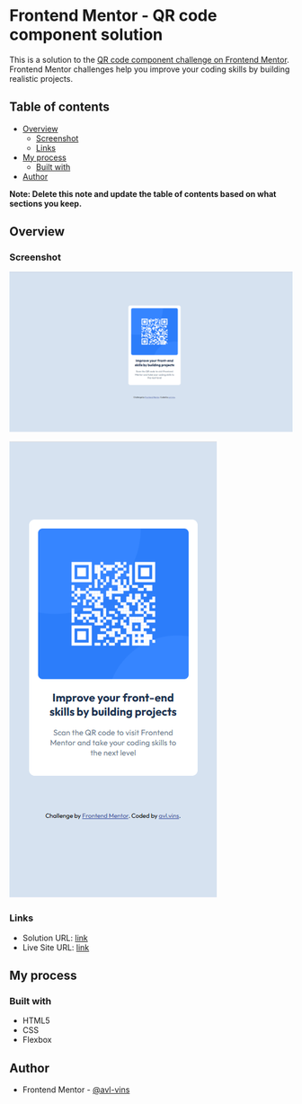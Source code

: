 # Frontend Mentor - QR code component solution

This is a solution to the [QR code component challenge on Frontend Mentor](https://www.frontendmentor.io/challenges/qr-code-component-iux_sIO_H). Frontend Mentor challenges help you improve your coding skills by building realistic projects. 

## Table of contents

- [Overview](#overview)
  - [Screenshot](#screenshot)
  - [Links](#links)
- [My process](#my-process)
  - [Built with](#built-with)
- [Author](#author)

**Note: Delete this note and update the table of contents based on what sections you keep.**

## Overview

### Screenshot

![ View Desktop](./screenshot/qr-desktop.png)

![ View mobile](./screenshot/qr-mobile.png)




### Links

- Solution URL: [link](https://your-solution-url.com)
- Live Site URL: [link](https://frontedmentor-code-component.netlify.app/)

## My process

### Built with

- HTML5 
- CSS
- Flexbox

## Author

- Frontend Mentor - [@avl-vins](https://www.frontendmentor.io/profile/avl-vins)


